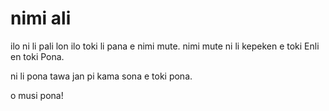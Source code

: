 nimi ali
========

ilo ni li pali lon ilo toki li pana e nimi mute.
nimi mute ni li kepeken e toki Enli en toki Pona.

ni li pona tawa jan pi kama sona e toki pona.

o musi pona!
